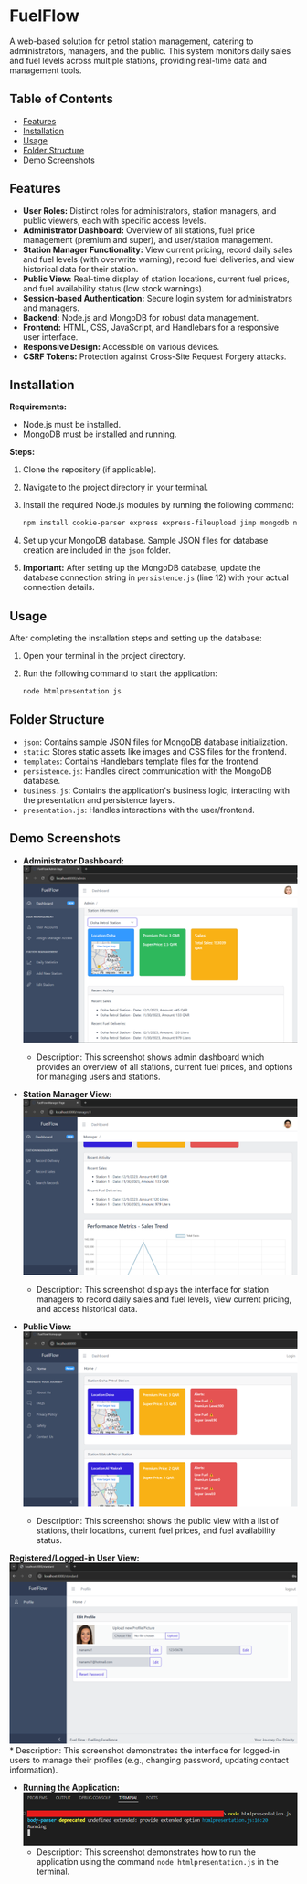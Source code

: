 # FuelFlow

A web-based solution for petrol station management, catering to administrators, managers, and the public. This system monitors daily sales and fuel levels across multiple stations, providing real-time data and management tools.

## Table of Contents

-   [Features](#features)
-   [Installation](#installation)
-   [Usage](#usage)
-   [Folder Structure](#folder-structure)
-   [Demo Screenshots](#demo-screenshots)

## Features

*   **User Roles:** Distinct roles for administrators, station managers, and public viewers, each with specific access levels.
*   **Administrator Dashboard:** Overview of all stations, fuel price management (premium and super), and user/station management.
*   **Station Manager Functionality:** View current pricing, record daily sales and fuel levels (with overwrite warning), record fuel deliveries, and view historical data for their station.
*   **Public View:** Real-time display of station locations, current fuel prices, and fuel availability status (low stock warnings).
*   **Session-based Authentication:** Secure login system for administrators and managers.
*   **Backend:** Node.js and MongoDB for robust data management.
*   **Frontend:** HTML, CSS, JavaScript, and Handlebars for a responsive user interface.
*   **Responsive Design:** Accessible on various devices.
*   **CSRF Tokens:** Protection against Cross-Site Request Forgery attacks.

## Installation

**Requirements:**

*   Node.js must be installed.
*   MongoDB must be installed and running.

**Steps:**

1.  Clone the repository (if applicable).
2.  Navigate to the project directory in your terminal.
3.  Install the required Node.js modules by running the following command:

    ```bash
    npm install cookie-parser express express-fileupload jimp mongodb nodemailer sharp
    ```

4.  Set up your MongoDB database. Sample JSON files for database creation are included in the `json` folder.
5.  **Important:** After setting up the MongoDB database, update the database connection string in `persistence.js` (line 12) with your actual connection details.

## Usage

After completing the installation steps and setting up the database:

1.  Open your terminal in the project directory.
2.  Run the following command to start the application:

    ```bash
    node htmlpresentation.js
    ```

## Folder Structure

*   `json`: Contains sample JSON files for MongoDB database initialization.
*   `static`: Stores static assets like images and CSS files for the frontend.
*   `templates`: Contains Handlebars template files for the frontend.
*   `persistence.js`: Handles direct communication with the MongoDB database.
*   `business.js`: Contains the application's business logic, interacting with the presentation and persistence layers.
*   `presentation.js`: Handles interactions with the user/frontend.


## Demo Screenshots

*   **Administrator Dashboard:**
    ![Administrator Dashboard](screenshots/admin_view.png)
    *   Description: This screenshot shows admin dashboard which provides an overview of all stations, current fuel prices, and options for managing users and stations.

*   **Station Manager View:**
    ![Station Manager View](screenshots/manager_view.png)
    *   Description: This screenshot displays the interface for station managers to record daily sales and fuel levels, view current pricing, and access historical data.

*   **Public View:**
    ![Public View](screenshots/public_view.png)
    *   Description: This screenshot shows the public view with a list of stations, their locations, current fuel prices, and fuel availability status.

**Registered/Logged-in User View:**
    ![Registered User View](screenshots/registered_users_view.png)
    *   Description: This screenshot demonstrates the interface for logged-in users to manage their profiles (e.g., changing password, updating contact information).

*   **Running the Application:**
    ![Running FuelFlow](screenshots/run.png)
    *   Description: This screenshot demonstrates how to run the application using the command `node htmlpresentation.js` in the terminal.

